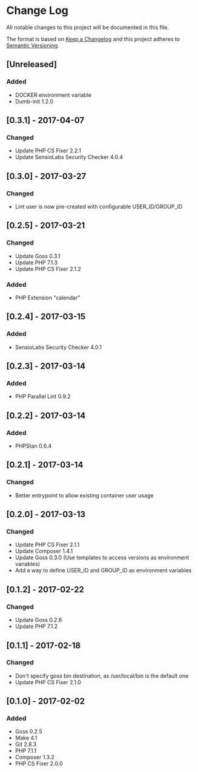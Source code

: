# Change Log
All notable changes to this project will be documented in this file.

The format is based on [Keep a Changelog](http://keepachangelog.com/)
and this project adheres to [Semantic Versioning](http://semver.org/).

## [Unreleased]
### Added
- DOCKER environment variable
- Dumb-init 1.2.0

## [0.3.1] - 2017-04-07
### Changed
- Update PHP CS Fixer 2.2.1
- Update SensioLabs Security Checker 4.0.4

## [0.3.0] - 2017-03-27
### Changed
- Lint user is now pre-created with configurable USER_ID/GROUP_ID

## [0.2.5] - 2017-03-21
### Changed
- Update Goss 0.3.1
- Update PHP 7.1.3
- Update PHP CS Fixer 2.1.2

### Added
- PHP Extension "calendar"

## [0.2.4] - 2017-03-15
### Added
- SensioLabs Security Checker 4.0.1

## [0.2.3] - 2017-03-14
### Added
- PHP Parallel Lint 0.9.2

## [0.2.2] - 2017-03-14
### Added
- PHPStan 0.6.4

## [0.2.1] - 2017-03-14
### Changed
-  Better entrypoint to allow existing container user usage

## [0.2.0] - 2017-03-13
### Changed
- Update PHP CS Fixer 2.1.1
- Update Composer 1.4.1
- Update Goss 0.3.0 (Use templates to access versions as environment variables)
- Add a way to define USER_ID and GROUP_ID as environment variables

## [0.1.2] - 2017-02-22
### Changed
- Update Goss 0.2.6
- Update PHP 7.1.2

## [0.1.1] - 2017-02-18
### Changed
- Don't specify goss bin destination, as /usr/local/bin is the default one
- Update PHP CS Fixer 2.1.0

## [0.1.0] - 2017-02-02
### Added
- Goss 0.2.5
- Make 4.1
- Git 2.8.3
- PHP 7.1.1
- Composer 1.3.2
- PHP CS Fixer 2.0.0

